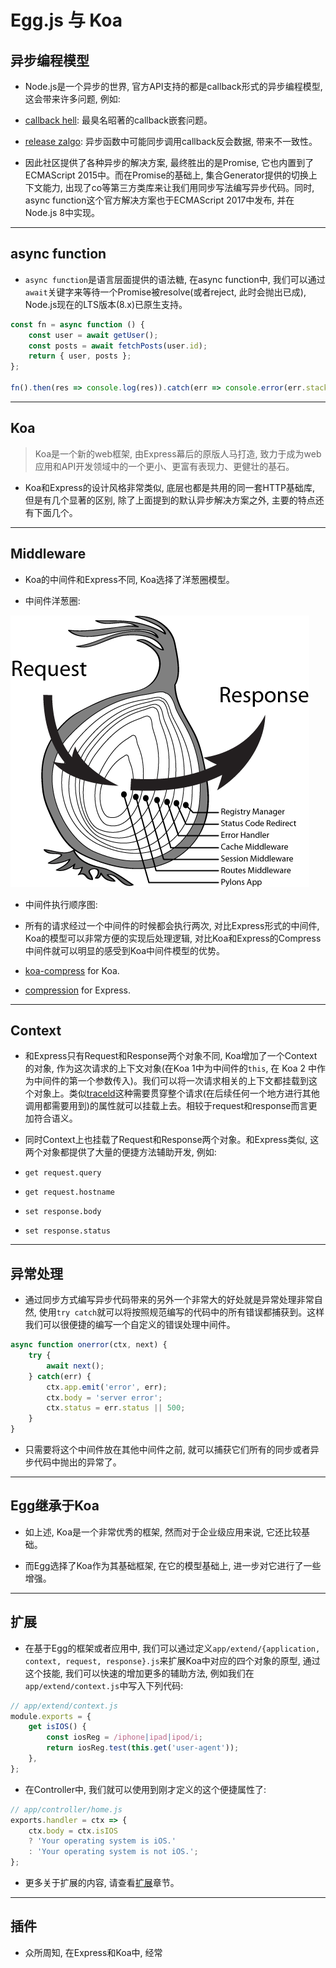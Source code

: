 # Egg.js 与 Koa
## 异步编程模型
- Node.js是一个异步的世界, 官方API支持的都是callback形式的异步编程模型, 这会带来许多问题, 例如:

- [callback hell](http://callbackhell.com/): 最臭名昭著的callback嵌套问题。

- [release zalgo](https://oren.github.io/#/articles/zalgo/): 异步函数中可能同步调用callback反会数据, 带来不一致性。

- 因此社区提供了各种异步的解决方案, 最终胜出的是Promise, 它也内置到了ECMAScript 2015中。而在Promise的基础上, 集合Generator提供的切换上下文能力, 出现了co等第三方类库来让我们用同步写法编写异步代码。同时, async function这个官方解决方案也于ECMAScript 2017中发布, 并在Node.js 8中实现。

------

## async function
- `async function`是语言层面提供的语法糖, 在async function中, 我们可以通过`await`关键字来等待一个Promise被resolve(或者reject, 此时会抛出已成), Node.js现在的LTS版本(8.x)已原生支持。

``` javascript
const fn = async function () {
    const user = await getUser();
    const posts = await fetchPosts(user.id);
    return { user, posts };
};

fn().then(res => console.log(res)).catch(err => console.error(err.stack));
```

------

## Koa

> Koa是一个新的web框架, 由Express幕后的原版人马打造, 致力于成为web应用和API开发领域中的一个更小、更富有表现力、更健壮的基石。

- Koa和Express的设计风格非常类似, 底层也都是共用的同一套HTTP基础库, 但是有几个显著的区别, 除了上面提到的默认异步解决方案之外, 主要的特点还有下面几个。

------

## Middleware
- Koa的中间件和Express不同, Koa选择了洋葱圈模型。

- 中间件洋葱圈:

![Koa Middleware](./images/koaMiddleware.png)

- 中间件执行顺序图:


- 所有的请求经过一个中间件的时候都会执行两次, 对比Express形式的中间件, Koa的模型可以非常方便的实现后处理逻辑, 对比Koa和Express的Compress中间件就可以明显的感受到Koa中间件模型的优势。

- [koa-compress](https://github.com/koajs/compress/blob/master/lib/index.js) for Koa.

- [compression](https://github.com/expressjs/compression/blob/master/index.js) for Express.

------

## Context
- 和Express只有Request和Response两个对象不同, Koa增加了一个Context的对象, 作为这次请求的上下文对象(在Koa 1中为中间件的`this`, 在 Koa 2 中作为中间件的第一个参数传入)。我们可以将一次请求相关的上下文都挂载到这个对象上。类似[traceld](https://github.com/eggjs/egg-tracer/blob/1.0.0/lib/tracer.js#L12)这种需要贯穿整个请求(在后续任何一个地方进行其他调用都需要用到)的属性就可以挂载上去。相较于request和response而言更加符合语义。

- 同时Context上也挂载了Request和Response两个对象。和Express类似, 这两个对象都提供了大量的便捷方法辅助开发, 例如:

- `get request.query`
- `get request.hostname`
- `set response.body`
- `set response.status`

------

## 异常处理

- 通过同步方式编写异步代码带来的另外一个非常大的好处就是异常处理非常自然, 使用`try catch`就可以将按照规范编写的代码中的所有错误都捕获到。这样我们可以很便捷的编写一个自定义的错误处理中间件。

``` javascript
async function onerror(ctx, next) {
    try {
        await next();
    } catch(err) {
        ctx.app.emit('error', err);
        ctx.body = 'server error';
        ctx.status = err.status || 500;
    }
}
```

- 只需要将这个中间件放在其他中间件之前, 就可以捕获它们所有的同步或者异步代码中抛出的异常了。

------

## Egg继承于Koa
- 如上述, Koa是一个非常优秀的框架, 然而对于企业级应用来说, 它还比较基础。

- 而Egg选择了Koa作为其基础框架, 在它的模型基础上, 进一步对它进行了一些增强。

------

## 扩展
- 在基于Egg的框架或者应用中, 我们可以通过定义`app/extend/{application, context, request, response}.js`来扩展Koa中对应的四个对象的原型, 通过这个技能, 我们可以快速的增加更多的辅助方法, 例如我们在`app/extend/context.js`中写入下列代码:

``` javascript
// app/extend/context.js
module.exports = {
    get isIOS() {
        const iosReg = /iphone|ipad|ipod/i;
        return iosReg.test(this.get('user-agent'));
    },
};
```

- 在Controller中, 我们就可以使用到刚才定义的这个便捷属性了:

``` javascript
// app/controller/home.js
exports.handler = ctx => {
    ctx.body = ctx.isIOS
    ? 'Your operating system is iOS.'
    : 'Your operating system is not iOS.';
};
```

- 更多关于扩展的内容, 请查看[扩展](https://eggjs.org/zh-cn/basics/extend.html)章节。

------

## 插件

- 众所周知, 在Express和Koa中, 经常